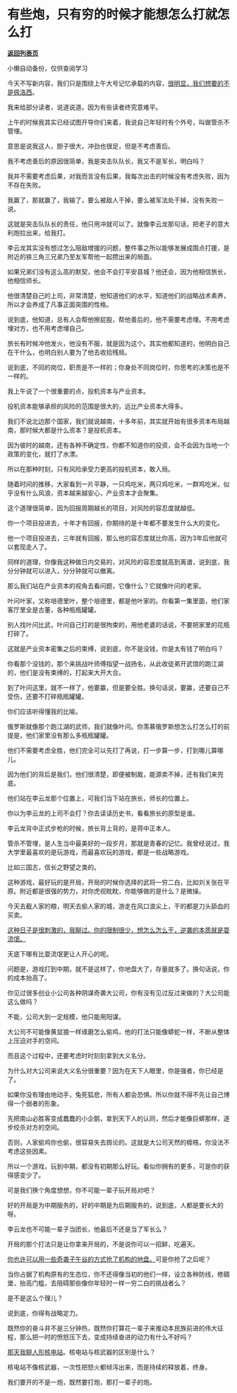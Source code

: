 # 有些炮，只有穷的时候才能想怎么打就怎么打

[**返回列表页**](/gzh/记忆承载3)

小懒自动备份，仅供查阅学习

今天不写新内容，我们只是围绕上午大号记忆承载的内容，[很明显，我们想要的不是佩洛西](http://mp.weixin.qq.com/s?__biz=MzU0MjYwNDU2Mw==&mid=2247507239&idx=1&sn=fc338de9d09e899302d9cc5b37bfe360&chksm=fb1ab15bcc6d384d073bad850bded58d3f5009c6da665f4c3bc026b646a959511e5dd5df9ed5&scene=21#wechat_redirect)。  

  

我来给部分读者，说道说道。因为有些读者终究意难平。

  

上午的时候我其实已经试图开导你们来着，我说自己年轻时有个外号，叫做管杀不管埋。  

  

意思是说我这人，胆子很大，冲劲也很足，但是不考虑善后。

  

我不考虑善后的原因很简单，我是突击队队长，我又不是军长，明白吗？

  

我并不需要考虑后果，对我而言没有后果，我每次出击的时候没有考虑失败，因为不存在失败。  

  

我赢了，那就赢了，我输了，要么被敌人干掉，要么被军法处干掉，没有失败一说。  

  

这就是突击队队长的责任，他只用冲就可以了。就像李云龙那句话，把老子的意大利炮拉出来，给我打。  

  

李云龙其实没有想过怎么阻敌增援的问题，整件事之所以能够发展成围点打援，是附近的铁三角三兄弟乃至友军帮他一起攒出来的局面。  

  

如果兄弟们没有这么高的默契，他会不会打平安县城？他还会，因为他相信旅长，他相信师长。  

  

他很清楚自己的上司，非常清楚，他知道他们的水平，知道他们的战略战术素养，所以才会养成了凡事正面突围的性格。  

  

说到底，他知道，总有人会帮他擦屁股，帮他善后的，他不需要考虑埋。不用考虑埋对方，也不用考虑埋自己。

  

旅长有时候冲他发火，他没有不服，就是因为这个。其实他都知道的，他明白自己在干什么，也明白别人要为了他去收拾残局。  

  

说到底，不同的岗位，职责是不一样的；你身处不同岗位时，你思考的决策也是不一样的。

  

我上午说了一个很重要的点，投机资本与产业资本。

  

投机资本能够承担的风险的范围是很大的，远比产业资本大得多。  

  

我们不说北边那个国家，我们就说越南，十多年前，其实就开始有很多资本布局越南，那时候大都是什么资本？是投机资本。  

  

因为彼时的越南，还有各种不确定性，你都不知道你的投资，会不会因为当地一个政策的变化，就打了水漂。  

  

所以在那种时刻，只有风险承受力更高的投机资本，敢入局。  

  

随着时间的推移，大家看到一片平静，一只鸡吃米，两只鸡吃米，一群鸡吃米，似乎没有什么风浪，资本越来越安心，产业资本才会聚集。

  

这个道理很简单，因为回报周期越长的项目，对风险的容忍度就越低。  

  

你一个项目投进去，十年才有回报，你期待的是十年都不要发生什么大的变化。  

  

他一个项目投进去，三年就有回报，那么他的容忍度就比你高，因为3年后他就可以套现走人了。  

  

同样的道理，你像我这种做日内交易的，对风险的容忍度就高到离谱，说到底，我分分钟就可以进入，分分钟就可以撤离。  

  

那么我们站在产业资本的视角去看问题，它像什么？它就像叶问的老家。  

  

叶问叶家，又称培德里叶，整个培德里，都是他叶家的。你看第一集里面，他们家客厅里全是古董，各种瓶瓶罐罐。

  

别人找叶问比武，叶问自己打的是很拘束的，用他老婆的话说，不要把家里的花瓶打碎了。

  

这就是产业资本密集之后的束缚，说到底，你不是没钱，你是太有钱了明白吗？  

  

你看那个没钱的，那个来挑战叶师傅指望一战扬名，从此收徒弟开武馆的跑江湖的，他们是没有束缚的，打起来大开大合。  

  

到了叶问这里，就不一样了，他要赢，但是要全胜。换句话说，要赢，还要自己不受伤，还要不打碎瓶瓶罐罐。  

  

你们应该听得懂我的比喻。  

  

俄罗斯就像那个跑江湖的武师，我们就像叶问。你羡慕俄罗斯想怎么打怎么打的前提是，他们家里没有那么多瓶瓶罐罐。

  

他们不需要考虑全胜，他们完全可以先打了再说，打一步算一步，打到哪儿算哪儿。  

  

因为他们的背后是我们，他们很清楚，即便被制裁，能源卖不掉，还有我们来兜底。

  

他们站在李云龙那个位置上，可我们当下站在旅长，师长的位置上。  

  

你以为李云龙的上司不会打？你去读读历史书，看看旅长的原型是谁。

  

李云龙背中正式步枪的时候，旅长背上背的，是蒋中正本人。

  

管杀不管埋，是人生当中最美好的一段岁月，那就是青春的记忆。我曾经说过，我大学里最喜欢的是玩游戏，而最喜欢玩的游戏，都是一些战略游戏。

  

比如三国志，信长之野望之类的。

  

这种游戏，最好玩的是开局，开局的时候你选择的武将一穷二白，比如刘关张在平原。附近都是很强的势力，对你虎视眈眈，你能够做的是什么？是微操。

  

今天去截人家的粮，明天去偷人家的城，游走在风口浪尖上，干的都是刀头舔血的买卖。  

  

[这种日子是很刺激的，我聊过。你的限制很少，想怎么怎么干，逆袭的本质就是耍流氓。](http://mp.weixin.qq.com/s?__biz=MzU0MjYwNDU2Mw==&mid=2247507224&idx=1&sn=48d8ac37ebb9a64a251b652dff7836f4&chksm=fb1ab164cc6d38721f04f5030f0073d6869beef853d9e210fb03cf2849d358a1e152ed0c0801&scene=21#wechat_redirect)

  

天底下哪有比耍流氓更让人开心的呢。  

  

问题是，游戏打到中期，就不是这样了，你地盘大了，存量就多了。换句话说，你的成本抬高了。  

  

你见过很多创业小公司各种阴谋奇袭大公司，你有没有见过反过来做的？大公司能这么做吗？  

  

不能，公司大到一定规模，他只能用阳谋。

  

大公司不可能像黄鼠狼一样琢磨怎么偷鸡，他的打法只能像蟒蛇一样，不断从整体上压迫对手的空间。  

  

而且这个过程中，还要考虑时时刻刻拿到大义名分。  

  

为什么对大公司来说大义名分很重要？因为在天下人眼里，你是强者，你已经是了。

  

如果你没有理由地动手，兔死狐悲，所有人都会恐惧。所以你就不得不先让自己博得一个弱者的形象。

  

先把南山必胜客变成蠢蠢的小企鹅，拿到天下人的认同，然后才能像巨蟒那样，逐步绞杀对方的空间。

  

否则，人家偷鸡你也偷，很容易失去舆论的。这就是大公司天然的桎梏，你没法不考虑这些因素。  

  

所以一个游戏，玩到中期，都没有初期那么好玩。看似你拥有的更多，可是你的获得感变少了。  

  

可是我们换个角度想想，你不可能一辈子玩开局对吧？  

  

好的开局是为中期服务的，好的中期是为后期服务的，说到底，人都是要长大的呀。  

  

李云龙也不可能一辈子当团长，他最后不还是当了军长么？

  

开局的那个打法只是让你拿来开局的，不是说你可以一招鲜，吃遍天。  

  

[你也许可以用一些奇袭子午谷的方式抢了机构的地盘。](http://mp.weixin.qq.com/s?__biz=MzU0MjYwNDU2Mw==&mid=2247507224&idx=1&sn=48d8ac37ebb9a64a251b652dff7836f4&chksm=fb1ab164cc6d38721f04f5030f0073d6869beef853d9e210fb03cf2849d358a1e152ed0c0801&scene=21#wechat_redirect)可是你抢了之后呢？

  

当你占据了机构原有的生态位，你不还得像当初的他们一样，设立各种防线，修碉堡，抬高门槛，去阻碍那些像你年轻时一样一穷二白的挑战者么？

  

是不是这么个理儿？  

  

说到底，你得有战略定力。  

  

既然你的奋斗并不是三分钟热，既然你打算花一辈子来推动本民族前进的伟大征程，那么把一时的愤怒压下去，变成持续奋进的动力有什么不好吗？  

  

[那天我聊人形核电站](http://mp.weixin.qq.com/s?__biz=MzU0MjYwNDU2Mw==&mid=2247507224&idx=1&sn=48d8ac37ebb9a64a251b652dff7836f4&chksm=fb1ab164cc6d38721f04f5030f0073d6869beef853d9e210fb03cf2849d358a1e152ed0c0801&scene=21#wechat_redirect)。核电站与核武器的区别是什么？

  

核电站不像核武器，一次性把怒火都倾泻出来，而是持续的释放着，终身。  

  

我们要开的不是一炮，既然要打炮，那打一辈子的炮。

